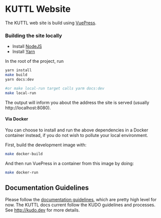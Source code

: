 # KUTTL Website

The KUTTL web site is build using [VuePress](https://v1.vuepress.vuejs.org/).

### Building the site locally

* Install [NodeJS](https://nodejs.org/en/download/)
* Install [Yarn](https://yarnpkg.com/lang/en/docs/install/)

In the root of the project, run
```bash
yarn install
make build
yarn docs:dev

#or make local-run target calls yarm docs:dev
make local-run
```

The output will inform you about the address the site is served (usually http://localhost:8080).

#### Via Docker
You can choose to install and run the above dependencies in a Docker container instead, if you do not wish to pollute your local environment.

First, build the development image with:

```bash
make docker-build
```

And then run VuePress in a container from this image by doing:

```bash
make docker-run
```


## Documentation Guidelines

Please follow the [documentation guidelines](https://kudo.dev/internal-docs/#general-guidelines), which are pretty high level for now.  The KUTTL docs current follow the KUDO guidelines and processes.   See http://kudo.dev for more details.
